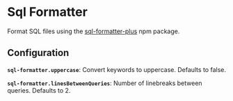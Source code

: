 # Sql Formatter

Format SQL files using the [sql-formatter-plus](https://github.com/kufii/sql-formatter-plus) npm package.

## Configuration

**`sql-formatter.uppercase`**: Convert keywords to uppercase. Defaults to false.

**`sql-formatter.linesBetweenQueries`**: Number of linebreaks between queries. Defaults to 2.
